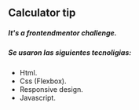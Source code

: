 ## Calculator tip

##### It's a frontendmentor challenge.

##### Se usaron las siguientes tecnoligias:

- Html.
- Css (Flexbox).
- Responsive design.
- Javascript.
